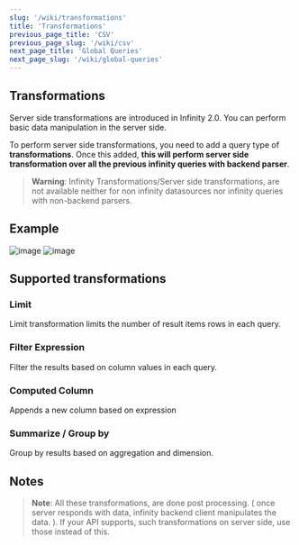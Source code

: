 ```yaml
---
slug: '/wiki/transformations'
title: 'Transformations'
previous_page_title: 'CSV'
previous_page_slug: '/wiki/csv'
next_page_title: 'Global Queries'
next_page_slug: '/wiki/global-queries'
---
```


## Transformations

Server side transformations are introduced in Infinity 2.0. You can perform basic data manipulation in the server side.

To perform server side transformations, you need to add a query type of **transformations**. Once this added, **this will perform server side transformation over all the previous infinity queries with backend parser**.

> **Warning**: Infinity Transformations/Server side transformations, are not available neither for non infinity datasources nor infinity queries with non-backend parsers.

## Example

![image](https://github.com/yesoreyeram/grafana-infinity-datasource/assets/153843/a3116cff-d5eb-4092-83bb-2ca17ec1f052#center)
![image](https://github.com/yesoreyeram/grafana-infinity-datasource/assets/153843/bf8b5787-e8b2-4847-95a7-544aa2f4848e#center)

## Supported transformations

### Limit

Limit transformation limits the number of result items rows in each query.

### Filter Expression

Filter the results based on column values in each query.

### Computed Column

Appends a new column based on expression

### Summarize / Group by

Group by results based on aggregation and dimension.

## Notes

> **Note**: All these transformations, are done post processing. ( once server responds with data, infinity backend client manipulates the data. ). If your API supports, such transformations on server side, use those instead of this.
